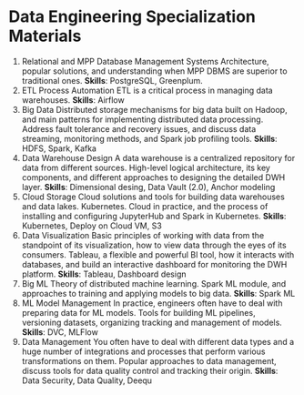 # Data Engineering Specialization Materials

1. Relational and MPP Database Management Systems
Architecture, popular solutions, and understanding when MPP DBMS are superior to traditional ones. **Skills**: PostgreSQL, Greenplum.
2. ETL Process Automation
ETL is a critical process in managing data warehouses.
**Skills**: Airflow
3. Big Data
Distributed storage mechanisms for big data built on Hadoop, and main patterns for implementing distributed data processing. Address fault tolerance and recovery issues, and discuss data streaming, monitoring methods, and Spark job profiling tools.
**Skills**: HDFS, Spark, Kafka
4. Data Warehouse Design
A data warehouse is a centralized repository for data from different sources. High-level logical architecture, its key components, and different approaches to designing the detailed DWH layer.
**Skills**: Dimensional desing, Data Vault (2.0), Anchor modeling
5. Cloud Storage
Cloud solutions and tools for building data warehouses and data lakes. Kubernetes. Cloud in practice, and the process of installing and configuring JupyterHub and Spark in Kubernetes.
**Skills**: Kubernetes, Deploy on Cloud VM, S3
6. Data Visualization
Basic principles of working with data from the standpoint of its visualization, how to view data through the eyes of its consumers. Tableau, a flexible and powerful BI tool, how it interacts with databases, and build an interactive dashboard for monitoring the DWH platform.
**Skills**: Tableau, Dashboard design
7. Big ML
Theory of distributed machine learning. Spark ML module, and approaches to training and applying models to big data.
**Skills**: Spark ML
8. ML Model Management
In practice, engineers often have to deal with preparing data for ML models. Tools for building ML pipelines, versioning datasets, organizing tracking and management of models.
**Skills**: DVC, MLFlow
9. Data Management
You often have to deal with different data types and a huge number of integrations and processes that perform various transformations on them. Popular approaches to data management, discuss tools for data quality control and tracking their origin.
**Skills**: Data Security, Data Quality, Deequ